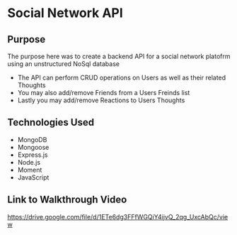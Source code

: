 # Social Network API

## Purpose
The purpose here was to create a backend API for a social network platofrm using an unstructured NoSql database

* The API can perform CRUD operations on Users as well as their related Thoughts
* You may also add/remove Friends from a Users Freinds list
* Lastly you may add/remove Reactions to Users Thoughts

## Technologies Used

* MongoDB
* Mongoose
* Express.js
* Node.js
* Moment
* JavaScript

## Link to Walkthrough Video
https://drive.google.com/file/d/1ETe6dg3FFfWGQiY4ijvQ_2qg_UxcAbQc/view